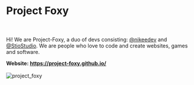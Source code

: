 # Project Foxy <br><br>
Hi! We are Project-Foxy, a duo of devs consisting: [@nikeedev](https://github.com/nikeedev) and [@StioStudio](https://github.com/StioStudio). We are people who love to code and create websites, games and software.

<b>Website: https://project-foxy.github.io/ </b>
<br><br>
![project_foxy](https://user-images.githubusercontent.com/69197950/184693456-c465b5c8-d13e-45e7-8345-07f9447ff2c6.png)


